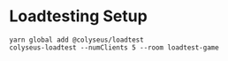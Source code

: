 # Loadtesting Setup

```
yarn global add @colyseus/loadtest
colyseus-loadtest --numClients 5 --room loadtest-game
```
